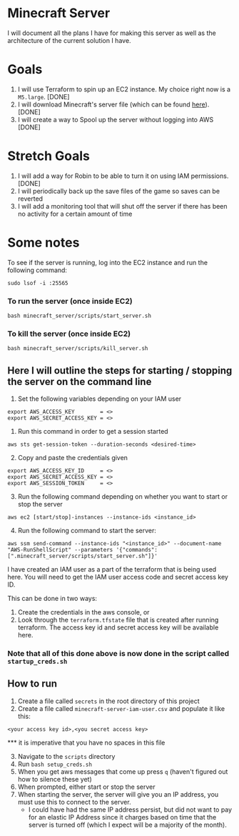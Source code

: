 # Minecraft Server
I will document all the plans I have for making this server as well as the architecture of the current solution I have.

Goals
==
1. I will use Terraform to spin up an EC2 instance. My choice right now is a `M5.large`. [DONE]
2. I will download Minecraft's server file (which can be found [here](https://www.minecraft.net/en-us/download/server)). [DONE]
3. I will create a way to Spool up the server without logging into AWS [DONE]

Stretch Goals
==
1. I will add a way for Robin to be able to turn it on using IAM permissions. [DONE]
2. I will periodically back up the save files of the game so saves can be reverted
3. I will add a monitoring tool that will shut off the server if there has been no activity for a certain amount of time

Some notes
==
To see if the server is running, log into the EC2 instance and run the following command:
```
sudo lsof -i :25565
```

### To run the server (once inside EC2)
```
bash minecraft_server/scripts/start_server.sh
```

### To kill the server (once inside EC2)
```
bash minecraft_server/scripts/kill_server.sh
```

Here I will outline the steps for starting / stopping the server on the command line
--
1. Set the following variables depending on your IAM user
```
export AWS_ACCESS_KEY        = <>
export AWS_SECRET_ACCESS_KEY = <>
```
1. Run this command in order to get a session started
```
aws sts get-session-token --duration-seconds <desired-time>
```
2. Copy and paste the credentials given
```
export AWS_ACCESS_KEY_ID     = <>
export AWS_SECRET_ACCESS_KEY = <>
export AWS_SESSION_TOKEN     = <>
```
3. Run the following command depending on whether you want to start or stop the server
```
aws ec2 [start/stop]-instances --instance-ids <instance_id>
```
4. Run the following command to start the server:
```
aws ssm send-command --instance-ids "<instance_id>" --document-name "AWS-RunShellScript" --parameters '{"commands":[".minecraft_server/scripts/start_server.sh"]}'
```

I have created an IAM user as a part of the terraform that is being used here. You will need to get the IAM user access code and secret access key ID.

This can be done in two ways:
1. Create the credentials in the aws console, or
2. Look through the `terraform.tfstate` file that is created after running terraform. The access key id and secret access key will be available here.

### Note that all of this done above is now done in the script called `startup_creds.sh` 
How to run
--
1. Create a file called `secrets` in the root directory of this project
2. Create a file called `minecraft-server-iam-user.csv` and populate it like this:
```csv
<your access key id>,<you secret access key>
```
*** it is imperative that you have no spaces in this file

3. Navigate to the `scripts` directory
4. Run `bash setup_creds.sh` 
5. When you get aws messages that come up press `q` (haven't figured out how to silence these yet)
6. When prompted, either start or stop the server
7. When starting the server, the server will give you an IP address, you must use this to connect to the server.
   - I could have had the same IP address persist, but did not want to pay for an elastic IP Address since it charges based on time that the server is turned off (which I expect will be a majority of the month).
